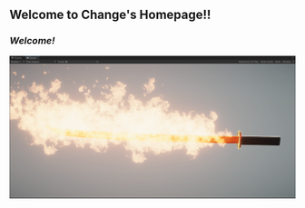 ## **Welcome to Change's Homepage!!**
### *Welcome!*

![Image](https://github.com/CHANGEYOOO/CHANGEYOOO.github.io/blob/gh-pages/image1.png)
